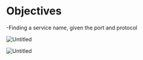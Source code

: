 
# Objectives
 -Finding a service name, given the port and protocol

![Untitled](https://user-images.githubusercontent.com/47218652/60992922-0b409a00-a313-11e9-82e0-fa0d731ccbe2.png)


![Untitled](https://user-images.githubusercontent.com/47218652/60992962-201d2d80-a313-11e9-8dc5-5ecebb632665.png)
